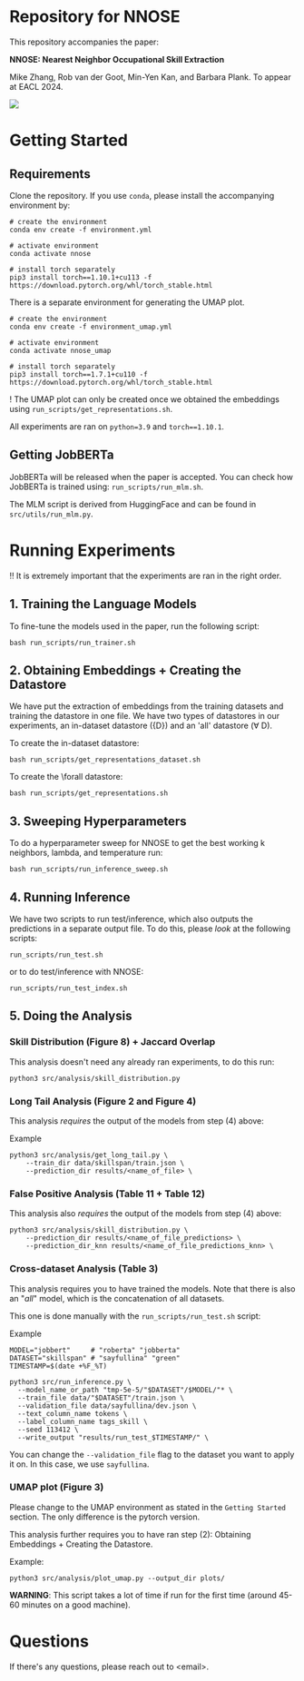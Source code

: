 # Repository for NNOSE

This repository accompanies the paper:

**NNOSE: Nearest Neighbor Occupational Skill Extraction**

Mike Zhang, Rob van der Goot, Min-Yen Kan, and Barbara Plank. To appear at EACL 2024.

<image src="img/figure1.png"></image>

# Getting Started

## Requirements

Clone the repository. If you use `conda`, please install the accompanying environment by:

```
# create the environment
conda env create -f environment.yml

# activate environment
conda activate nnose

# install torch separately
pip3 install torch==1.10.1+cu113 -f https://download.pytorch.org/whl/torch_stable.html
```

There is a separate environment for generating the UMAP plot.

```
# create the environment
conda env create -f environment_umap.yml

# activate environment
conda activate nnose_umap

# install torch separately
pip3 install torch==1.7.1+cu110 -f https://download.pytorch.org/whl/torch_stable.html
```

! The UMAP plot can only be created once we obtained the embeddings using `run_scripts/get_representations.sh`.

All experiments are ran on `python=3.9` and `torch==1.10.1`.

## Getting JobBERTa

JobBERTa will be released when the paper is accepted. You can check how JobBERTa is trained using: 
`run_scripts/run_mlm.sh`.

The MLM script is derived from HuggingFace and can be found in `src/utils/run_mlm.py`.

# Running Experiments

‼️ It is extremely important that the experiments are ran in the right order.

## 1. Training the Language Models

To fine-tune the models used in the paper, run the following script:

```
bash run_scripts/run_trainer.sh
```

## 2. Obtaining Embeddings + Creating the Datastore

We have put the extraction of embeddings from the training datasets and training the datastore in one file.
We have two types of datastores in our experiments, an in-dataset datastore ({D}) and an 'all' datastore ($\forall$ D).

To create the in-dataset datastore:
```
bash run_scripts/get_representations_dataset.sh
```

To create the \forall datastore:
```
bash run_scripts/get_representations.sh
```

## 3. Sweeping Hyperparameters

To do a hyperparameter sweep for NNOSE to get the best working k neighbors, lambda, and temperature run:
```
bash run_scripts/run_inference_sweep.sh
```

## 4. Running Inference

We have two scripts to run test/inference, which also outputs the predictions in a separate output file.
To do this, please _look_ at the following scripts:

```
run_scripts/run_test.sh
```
or to do test/inference with NNOSE:
```
run_scripts/run_test_index.sh
```

## 5. Doing the Analysis

### Skill Distribution (Figure 8) + Jaccard Overlap
This analysis doesn't need any already ran experiments, to do this run:

```
python3 src/analysis/skill_distribution.py
```

### Long Tail Analysis (Figure 2 and Figure 4)
This analysis _requires_ the output of the models from step (4) above:

Example
```
python3 src/analysis/get_long_tail.py \
    --train_dir data/skillspan/train.json \
    --prediction_dir results/<name_of_file> \
```

### False Positive Analysis (Table 11 + Table 12)
This analysis also _requires_ the output of the models from step (4) above:

```
python3 src/analysis/skill_distribution.py \
    --prediction_dir results/<name_of_file_predictions> \
    --prediction_dir_knn results/<name_of_file_predictions_knn> \
```

### Cross-dataset Analysis (Table 3)
This analysis requires you to have trained the models. Note that there is also an "_all_" model, 
which is the concatenation of all datasets.

This one is done manually with the `run_scripts/run_test.sh` script:

Example
```
MODEL="jobbert"     # "roberta" "jobberta"
DATASET="skillspan" # "sayfullina" "green"
TIMESTAMP=$(date +%F_%T)

python3 src/run_inference.py \
  --model_name_or_path "tmp-5e-5/"$DATASET"/$MODEL/"* \
  --train_file data/"$DATASET"/train.json \
  --validation_file data/sayfullina/dev.json \
  --text_column_name tokens \
  --label_column_name tags_skill \
  --seed 113412 \
  --write_output "results/run_test_$TIMESTAMP/" \

```

You can change the `--validation_file` flag to the dataset you want to apply it on. In this case, we use `sayfullina`.

### UMAP plot (Figure 3)
Please change to the UMAP environment as stated in the `Getting Started` section. The only difference is the pytorch version.

This analysis further requires you to have ran step (2): Obtaining Embeddings + Creating the Datastore.

Example:
```
python3 src/analysis/plot_umap.py --output_dir plots/
```
**WARNING**: This script takes a lot of time if run for the first time (around 45-60 minutes on a good machine).

# Questions

If there's any questions, please reach out to \<email\>.
